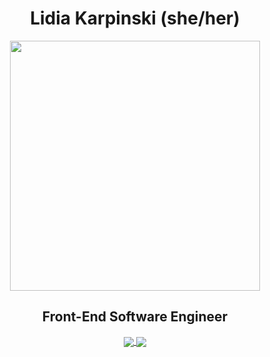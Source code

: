<div id="header" align="center">
  <h1>Lidia Karpinski (she/her)</h2>
 
<img src="https://media.giphy.com/media/xTiTnumdcQABBLgM92/giphy.gif" width="400">
 
<h2 align="center">Front-End Software Engineer</h2>
  <a href="lidiakarpinski@gmail.com" target="blank"><img align="center" src="https://img.shields.io/badge/Gmail-D14836?style=for-the-badge&logo=gmail&logoColor=white">  
  <a href="https://www.linkedin.com/in/lidia-karpinski/" target="blank"><img align="center" src="https://img.shields.io/badge/LinkedIn-0077B5?style=for-the-badge&logo=linkedin&logoColor=white">
</div>
